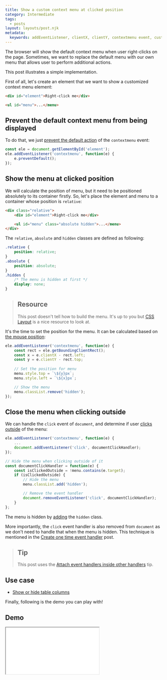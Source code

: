 ```yaml
---
title: Show a custom context menu at clicked position
category: Intermediate
tags:
  - posts
layout: layouts/post.njk
metadata:
  keywords: addEventListener, clientX, clientY, contextmenu event, custom context menu, detect click outside, getBoundingClientRect, mouse position, prevent default action, set element position
---
```


The browser will show the default context menu when user right-clicks on the page. Sometimes, we want to replace the default menu with our own menu that allows user to perform additional actions.

This post illustrates a simple implementation.

First of all, let's create an element that we want to show a customized context menu element:

```html
<div id="element">Right-click me</div>

<ul id="menu">...</menu>
```

## Prevent the default context menu from being displayed

To do that, we just [prevent the default action](/prevent-the-default-action-of-an-event) of the `contextmenu` event:

```js
const ele = document.getElementById('element');
ele.addEventListener('contextmenu', function(e) {
    e.preventDefault();
});
```

## Show the menu at clicked position

We will calculate the position of menu, but it need to be positioned absolutely to its container firstly.
So, let's place the element and menu to a container whose position is `relative`:

```html
<div class="relative">
    <div id="element">Right-click me</div>

    <ul id="menu" class="absolute hidden">...</menu>
</div>
```

The `relative`, `absolute` and `hidden` classes are defined as following:

```css
.relative {
    position: relative;
}
.absolute {
    position: absolute;
}
.hidden {
    /* The menu is hidden at first */
    display: none;
}
```

> ## Resource
>
> This post doesn't tell how to build the menu. It's up to you but [CSS Layout](https://csslayout.io/patterns/menu) is a nice resource to look at.

It's the time to set the position for the menu. It can be calculated based on [the mouse position](/calculate-the-mouse-position-relative-to-an-element):

```js
ele.addEventListener('contextmenu', function(e) {
    const rect = ele.getBoundingClientRect();
    const x = e.clientX - rect.left;
    const y = e.clientY - rect.top;
    
    // Set the position for menu
    menu.style.top = `\${y}px`;
    menu.style.left = `\${x}px`;

    // Show the menu
    menu.classList.remove('hidden');
});
```

## Close the menu when clicking outside

We can handle the `click` event of `document`, and determine if user [clicks outside](/detect-clicks-outside-of-an-element) of the menu:

```js
ele.addEventListener('contextmenu', function(e) {
    ...
    document.addEventListener('click', documentClickHandler);
});

// Hide the menu when clicking outside of it
const documentClickHandler = function(e) {
    const isClickedOutside = !menu.contains(e.target);
    if (isClickedOutside) {
        // Hide the menu
        menu.classList.add('hidden');

        // Remove the event handler
        document.removeEventListener('click', documentClickHandler);
    }
};
```

The menu is hidden by [adding](/add-or-remove-class-from-an-element) the `hidden` class. 

More importantly, the `click` event handler is also removed from `document` as we don't need to handle that when the menu is hidden.
This technique is mentioned in the [Create one time event handler](/create-one-time-event-handler) post.

> ## Tip
>
> This post uses the [Attach event handlers inside other handlers](/attach-event-handlers-inside-other-handlers) tip.

## Use case

* [Show or hide table columns](/show-or-hide-table-columns)

Finally, following is the demo you can play with!

## Demo

<iframe src='/demo/show-a-custom-context-menu-at-clicked-position/index.html' />

## More

* [Add or remove class from an element](/add-or-remove-class-from-an-element)
* [Attach event handlers inside other handlers](/attach-event-handlers-inside-other-handlers)
* [Attach or detach an event handler](/attach-or-detach-an-event-handler)
* [Calculate the mouse position relative to an element](/calculate-the-mouse-position-relative-to-an-element)
* [Create one time event handler](/create-one-time-event-handler)
* [Prevent the default action of an event](/prevent-the-default-action-of-an-event)
* [Set css style for an element](/set-css-style-for-an-element)
* [Show or hide table columns](/show-or-hide-table-columns)